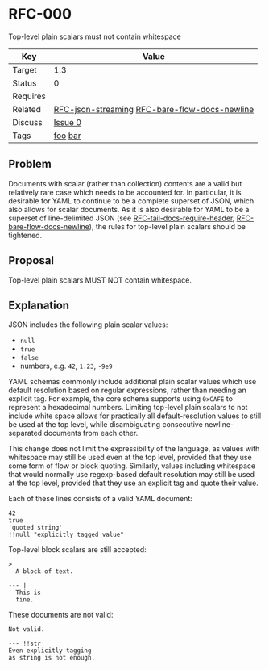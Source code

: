 RFC-000
=======

Top-level plain scalars must not contain whitespace


| Key | Value |
| --- | --- |
| Target | 1.3 |
| Status | 0 |
| Requires | |
| Related | [RFC-json-streaming](RFC-json-streaming.md) [RFC-bare-flow-docs-newline](RFC-bare-flow-docs-newline.md) |
| Discuss | [Issue 0](../../issues/0) |
| Tags | [foo]() [bar]() |


## Problem

Documents with scalar (rather than collection) contents are a valid but relatively rare case which needs to be accounted for.
In particular, it is desirable for YAML to continue to be a complete superset of JSON, which also allows for scalar documents.
As it is also desirable for YAML to be a superset of line-delimited JSON (see [RFC-tail-docs-require-header](RFC-tail-docs-require-header.md), [RFC-bare-flow-docs-newline](RFC-bare-flow-docs-newline.md)), the rules for top-level plain scalars should be tightened.


## Proposal


Top-level plain scalars MUST NOT contain whitespace.


## Explanation

JSON includes the following plain scalar values:

- `null`
- `true`
- `false`
- numbers, e.g. `42`, `1.23`, `-9e9`

YAML schemas commonly include additional plain scalar values which use default resolution based on regular expressions, rather than needing an explicit tag.
For example, the core schema supports using `0xCAFE` to represent a hexadecimal numbers.
Limiting top-level plain scalars to not include white space allows for practically all default-resolution values to still be used at the top level, while disambiguating consecutive newline-separated documents from each other.

This change does not limit the expressibility of the language, as values with whitespace may still be used even at the top level, provided that they use some form of flow or block quoting.
Similarly, values including whitespace that would normally use regexp-based default resolution may still be used at the top level, provided that they use an explicit tag and quote their value.

Each of these lines consists of a valid YAML document:

```
42
true
'quoted string'
!!null "explicitly tagged value"
```

Top-level block scalars are still accepted:

```
>
  A block of text.

--- |
  This is
  fine.
```

These documents are not valid:
```
Not valid.

--- !!str
Even explicitly tagging
as string is not enough.
```
